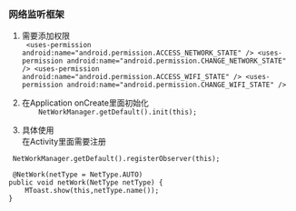 ### 网络监听框架
1. 需要添加权限  
   ` <uses-permission
   android:name="android.permission.ACCESS_NETWORK_STATE" />
   <uses-permission
   android:name="android.permission.CHANGE_NETWORK_STATE" />
   <uses-permission android:name="android.permission.ACCESS_WIFI_STATE"
   /> <uses-permission
   android:name="android.permission.CHANGE_WIFI_STATE" />`
2. 在Application onCreate里面初始化  
   `    NetWorkManager.getDefault().init(this);`
   
  
3. 具体使用   
   在Activity里面需要注册 
    
  `  NetWorkManager.getDefault().registerObserver(this);   `
    
     @NetWork(netType = NetType.AUTO)
    public void netWork(NetType netType) {
        MToast.show(this,netType.name());
    }

